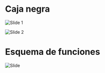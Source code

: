 # Caja negra

![Slide 1](Imagenes/1_caja.png)

![Slide 2](Imagenes/2_caja.png)

# Esquema de funciones

![Slide](Imagenes/3_caja.png)